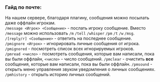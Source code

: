 ### Гайд по почте:
На нашем сервере, благодаря плагину, сообщения можно посылать даже оффлайн игрокам.<br>
`/message <Игрок> <Сообщение>` - послать игроку сообщение. Вместо `/message` можно использовать `/m` `/tell` `/whisper` `/pm` `/t` `/w` `/msg`.<br>
`/[reply/r] <Сообщение>` - ответить на последнее сообщение.<br>
`/pmignore <Игрок>` - игнорировать личные сообщения от игрока.<br>
`/pmignored` - посмотреть список всех игнорируемых игроков.<br>
`/pmread <число>` - посмотреть сообщения, которые вам написали, пока вы были оффлайн, `<число>` - число сообщений.
`/pmclear` - очистить **все** сообщения, которые вам написали, пока вы были оффлайн.
`/pmsound` - открыть меню управления звуком уведомления о личных сообщениях.
`/pmhistory` - открыть историю личных сообщений.
